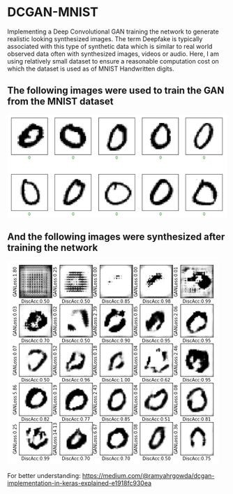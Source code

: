 # DCGAN-MNIST
Implementing a Deep Convolutional GAN training the network to generate realistic looking synthesized images.
The term Deepfake is typically associated with this type of synthetic data which is similar to real world observed data often with synthesized images, videos or audio.
Here, I am using relatively small dataset to ensure a reasonable computation cost on which the dataset is used as of MNIST Handwritten digits.

## The following images were used to train the GAN from the MNIST dataset 
![Train](trained.png)

## And the following images were synthesized after training the network
![synthesized](synthesized.png)

For better understanding:
https://medium.com/@ramyahrgowda/dcgan-implementation-in-keras-explained-e1918fc930ea